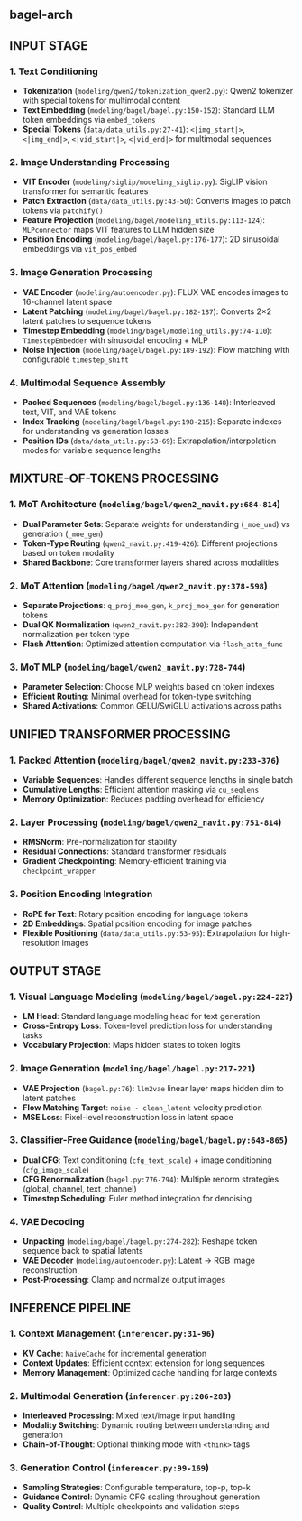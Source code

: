 ## bagel-arch

## INPUT STAGE

### 1. Text Conditioning

- **Tokenization** (`modeling/qwen2/tokenization_qwen2.py`): Qwen2 tokenizer with special tokens for multimodal content  
- **Text Embedding** (`modeling/bagel/bagel.py:150-152`): Standard LLM token embeddings via `embed_tokens`  
- **Special Tokens** (`data/data_utils.py:27-41`): `<|img_start|>`, `<|img_end|>`, `<|vid_start|>`, `<|vid_end|>` for multimodal sequences  

### 2. Image Understanding Processing

- **VIT Encoder** (`modeling/siglip/modeling_siglip.py`): SigLIP vision transformer for semantic features  
- **Patch Extraction** (`data/data_utils.py:43-50`): Converts images to patch tokens via `patchify()`  
- **Feature Projection** (`modeling/bagel/modeling_utils.py:113-124`): `MLPconnector` maps VIT features to LLM hidden size  
- **Position Encoding** (`modeling/bagel/bagel.py:176-177`): 2D sinusoidal embeddings via `vit_pos_embed`  

### 3. Image Generation Processing

- **VAE Encoder** (`modeling/autoencoder.py`): FLUX VAE encodes images to 16-channel latent space  
- **Latent Patching** (`modeling/bagel/bagel.py:182-187`): Converts 2×2 latent patches to sequence tokens  
- **Timestep Embedding** (`modeling/bagel/modeling_utils.py:74-110`): `TimestepEmbedder` with sinusoidal encoding + MLP  
- **Noise Injection** (`modeling/bagel/bagel.py:189-192`): Flow matching with configurable `timestep_shift`  

### 4. Multimodal Sequence Assembly

- **Packed Sequences** (`modeling/bagel/bagel.py:136-148`): Interleaved text, VIT, and VAE tokens  
- **Index Tracking** (`modeling/bagel/bagel.py:198-215`): Separate indexes for understanding vs generation losses  
- **Position IDs** (`data/data_utils.py:53-69`): Extrapolation/interpolation modes for variable sequence lengths  

## MIXTURE-OF-TOKENS PROCESSING

### 1. MoT Architecture (`modeling/bagel/qwen2_navit.py:684-814`)

- **Dual Parameter Sets**: Separate weights for understanding (`_moe_und`) vs generation (`_moe_gen`)  
- **Token-Type Routing** (`qwen2_navit.py:419-426`): Different projections based on token modality  
- **Shared Backbone**: Core transformer layers shared across modalities  

### 2. MoT Attention (`modeling/bagel/qwen2_navit.py:378-598`)

- **Separate Projections**: `q_proj_moe_gen`, `k_proj_moe_gen` for generation tokens  
- **Dual QK Normalization** (`qwen2_navit.py:382-390`): Independent normalization per token type  
- **Flash Attention**: Optimized attention computation via `flash_attn_func`  

### 3. MoT MLP (`modeling/bagel/qwen2_navit.py:728-744`)

- **Parameter Selection**: Choose MLP weights based on token indexes  
- **Efficient Routing**: Minimal overhead for token-type switching  
- **Shared Activations**: Common GELU/SwiGLU activations across paths  

## UNIFIED TRANSFORMER PROCESSING

### 1. Packed Attention (`modeling/bagel/qwen2_navit.py:233-376`)

- **Variable Sequences**: Handles different sequence lengths in single batch  
- **Cumulative Lengths**: Efficient attention masking via `cu_seqlens`  
- **Memory Optimization**: Reduces padding overhead for efficiency  

### 2. Layer Processing (`modeling/bagel/qwen2_navit.py:751-814`)

- **RMSNorm**: Pre-normalization for stability  
- **Residual Connections**: Standard transformer residuals  
- **Gradient Checkpointing**: Memory-efficient training via `checkpoint_wrapper`  

### 3. Position Encoding Integration

- **RoPE for Text**: Rotary position encoding for language tokens  
- **2D Embeddings**: Spatial position encoding for image patches  
- **Flexible Positioning** (`data/data_utils.py:53-95`): Extrapolation for high-resolution images  

## OUTPUT STAGE

### 1. Visual Language Modeling (`modeling/bagel/bagel.py:224-227`)

- **LM Head**: Standard language modeling head for text generation  
- **Cross-Entropy Loss**: Token-level prediction loss for understanding tasks  
- **Vocabulary Projection**: Maps hidden states to token logits  

### 2. Image Generation (`modeling/bagel/bagel.py:217-221`)

- **VAE Projection** (`bagel.py:76`): `llm2vae` linear layer maps hidden dim to latent patches  
- **Flow Matching Target**: `noise - clean_latent` velocity prediction  
- **MSE Loss**: Pixel-level reconstruction loss in latent space  

### 3. Classifier-Free Guidance (`modeling/bagel/bagel.py:643-865`)

- **Dual CFG**: Text conditioning (`cfg_text_scale`) + image conditioning (`cfg_image_scale`)  
- **CFG Renormalization** (`bagel.py:776-794`): Multiple renorm strategies (global, channel, text_channel)  
- **Timestep Scheduling**: Euler method integration for denoising  

### 4. VAE Decoding

- **Unpacking** (`modeling/bagel/bagel.py:274-282`): Reshape token sequence back to spatial latents  
- **VAE Decoder** (`modeling/autoencoder.py`): Latent → RGB image reconstruction  
- **Post-Processing**: Clamp and normalize output images  

## INFERENCE PIPELINE

### 1. Context Management (`inferencer.py:31-96`)

- **KV Cache**: `NaiveCache` for incremental generation  
- **Context Updates**: Efficient context extension for long sequences  
- **Memory Management**: Optimized cache handling for large contexts  

### 2. Multimodal Generation (`inferencer.py:206-283`)

- **Interleaved Processing**: Mixed text/image input handling  
- **Modality Switching**: Dynamic routing between understanding and generation  
- **Chain-of-Thought**: Optional thinking mode with `<think>` tags  

### 3. Generation Control (`inferencer.py:99-169`)

- **Sampling Strategies**: Configurable temperature, top-p, top-k  
- **Guidance Control**: Dynamic CFG scaling throughout generation  
- **Quality Control**: Multiple checkpoints and validation steps  
